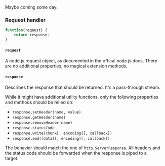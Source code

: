 Maybe coming some day.

### Request handler

```js
function(request) {
    return response;
}
```

#### `request`

A node.js request object, as documented in the offical node.js docs.
There are no additional properties, no magical extension methods.

#### `response`

Describes the response that should be returned.
It's a pass-through stream.

While it might have additional utility functions,
only the following properties and methods should be relied on:

* `response.setHeader(name, value)`
* `response.getHeader(name)`
* `response.removeHeader(name)`
* `response.statusCode`
* `response.write(chunk[, encoding][, callback])`
* `response.end([data][, encoding][, callback])`

The behavior should match the one of `http.ServerResponse`.
All headers and the status code should be forwarded
when the response is piped to a target.
